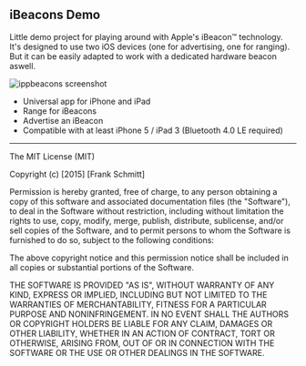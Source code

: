 iBeacons Demo
--------
Little demo project for playing around with Apple's iBeacon&trade; technology. It's designed to use two iOS devices (one for advertising, one for ranging). But it can be easily adapted to work with a dedicated hardware beacon aswell.

![ippbeacons screenshot](https://raw.githubusercontent.com/franqus/ippibeacons/master/screenshots.png)

- Universal app for iPhone and iPad
- Range for iBeacons
- Advertise an iBeacon 
- Compatible with at least iPhone 5 / iPad 3 (Bluetooth 4.0 LE required)

--------   

The MIT License (MIT)

Copyright (c) [2015] [Frank Schmitt]

Permission is hereby granted, free of charge, to any person obtaining a copy
of this software and associated documentation files (the "Software"), to deal
in the Software without restriction, including without limitation the rights
to use, copy, modify, merge, publish, distribute, sublicense, and/or sell
copies of the Software, and to permit persons to whom the Software is
furnished to do so, subject to the following conditions:

The above copyright notice and this permission notice shall be included in all
copies or substantial portions of the Software.

THE SOFTWARE IS PROVIDED "AS IS", WITHOUT WARRANTY OF ANY KIND, EXPRESS OR
IMPLIED, INCLUDING BUT NOT LIMITED TO THE WARRANTIES OF MERCHANTABILITY,
FITNESS FOR A PARTICULAR PURPOSE AND NONINFRINGEMENT. IN NO EVENT SHALL THE
AUTHORS OR COPYRIGHT HOLDERS BE LIABLE FOR ANY CLAIM, DAMAGES OR OTHER
LIABILITY, WHETHER IN AN ACTION OF CONTRACT, TORT OR OTHERWISE, ARISING FROM,
OUT OF OR IN CONNECTION WITH THE SOFTWARE OR THE USE OR OTHER DEALINGS IN THE
SOFTWARE.
